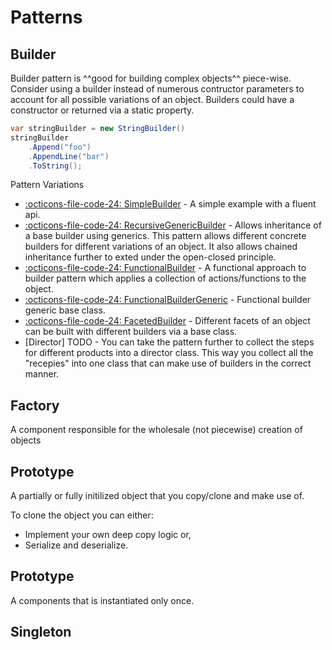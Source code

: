 # Patterns

## Builder
Builder pattern is ^^good for building complex objects^^ piece-wise. Consider using a builder instead of 
numerous contructor parameters to account for all possible variations of an object. Builders could have a
constructor or returned via a static property. 
```c#
var stringBuilder = new StringBuilder()
stringBuilder
    .Append("foo")
    .AppendLine("bar")
    .ToString();
```


Pattern Variations

- [:octicons-file-code-24: SimpleBuilder][1] - A simple example with a fluent api.
- [:octicons-file-code-24: RecursiveGenericBuilder][2] - Allows inheritance of a base builder using generics. This pattern allows different concrete builders for different variations of an object. It also allows chained inheritance further to exted under the open-closed principle.
- [:octicons-file-code-24: FunctionalBuilder][3] - A functional approach to builder pattern which applies a collection of actions/functions to the object.
- [:octicons-file-code-24: FunctionalBuilderGeneric][4] - Functional builder generic base class. 
- [:octicons-file-code-24: FacetedBuilder][5] - Different facets of an object can be built with different builders via a base class.
- [Director] TODO - You can take the pattern further to collect the steps for different products into a director class. This way you collect all the "recepies" into one class that can make use of builders in the correct manner.

[1]: https://github.com/mrhockeymonkey/mrhockeymonkey.github.io/blob/master/docs/C%23/Patterns/Builder/SimpleBuilder.cs
[2]: https://github.com/mrhockeymonkey/mrhockeymonkey.github.io/blob/master/docs/C%23/Patterns/Builder/RecursiveGenericBuilder.cs
[3]: https://github.com/mrhockeymonkey/mrhockeymonkey.github.io/blob/master/docs/C%23/Patterns/Builder/FunctionalBuilder.cs
[4]: https://github.com/mrhockeymonkey/mrhockeymonkey.github.io/blob/master/docs/C%23/Patterns/Builder/FunctionalBuilderGeneric.cs
[5]: https://github.com/mrhockeymonkey/mrhockeymonkey.github.io/blob/master/docs/C%23/Patterns/Builder/FacetedBuilder.cs

## Factory
A component responsible for the wholesale (not piecewise) creation of objects

## Prototype
A partially or fully initilized object that you copy/clone and make use of. 

To clone the object you can either:

- Implement your own deep copy logic or,
- Serialize and deserialize.

## Prototype
A components that is instantiated only once.

## Singleton

